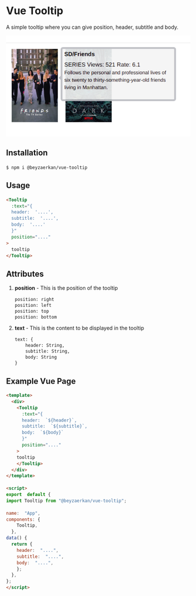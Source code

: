 
# Vue Tooltip
A simple tooltip where you can give position, header, subtitle and body.

![Tooltip](tooltip.png)

## Installation
`$ npm i @beyzaerkan/vue-tooltip`

## Usage
```html
<Tooltip
  :text="{
  header:  '....',
  subtitle:  '....',
  body:  '....'
  }"
  position="...."
>
  tooltip
</Tooltip>
```

## Attributes

1.  **position**  - This is the position of the tooltip
	```
	position: right 
	position: left 
	position: top 
	position: bottom
	```
3.  **text**  - This is the content to be displayed in the tooltip
    ```
    text: {
	    header: String,
	    subtitle: String,
	    body: String
	}
    ```

## Example Vue Page

```html
<template>
  <div>
    <Tooltip
      :text="{
      header:  `${header}`,
      subtitle:  `${subtitle}`,
      body:  `${body}`
      }"
      position="...."
    >
    tooltip
    </Tooltip>
  </div>
</template>

<script>
export  default {
import Tooltip from "@beyzaerkan/vue-tooltip";
  
name:  "App",
components: {
    Tooltip,
  },
data() {
  return {
    header:  "....",
    subtitle:  "....",
    body:  "....",
    };
  },
};
</script>
```
